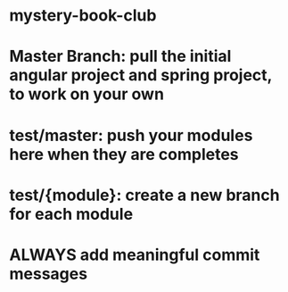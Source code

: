 # mystery-book-club
#
# Master Branch: pull the initial angular project and spring project, to work on your own
# test/master: push your modules here when they are completes
# test/{module}: create a new branch for each module
# 
# ALWAYS add meaningful commit messages
